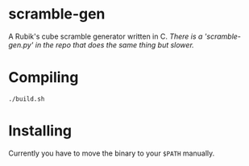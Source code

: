 # scramble-gen

A Rubik's cube scramble generator written in C. 
*There is a 'scramble-gen.py' in the repo that does the same thing but slower.*

# Compiling

``` shell
./build.sh
```

# Installing

Currently you have to move the binary to your `$PATH` manually.
